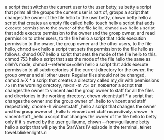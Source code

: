 a script that switches the current user to the user betty, su betty
a script that prints all the groups the current user is part of, groups
a script that changes the owner of the file hello to the user betty, chown betty hello
a script that creates an empty file called hello, touch hello
a script that adds execute permission to the owner of the file hello, chmod u+x hello
a script that adds execute permission to the owner and the group owner, and read permission to other users, to the file hello
a script that adds execution permission to the owner, the group owner and the other users, to the file hello, chmod a+x hello
a script that sets the permission to the file hello as follows, chmod 007 hello
a script that sets the mode of the file hello to this, chmod 753 hello
a script that sets the mode of the file hello the same as olleh’s mode, chmod --reference=olleh hello
a script that adds execute permission to all subdirectories of the current directory for the owner, the group owner and all other users. Regular files should not be changed, chmod a+X *
a script that creates a directory called my_dir with permissions 751 in the working directory, mkdir -m 751 dir_holberton
a script that changes the owner to vincent and the group owner to staff for all the files and directories in the working directory, chown vicent:staff *
a script that changes the owner and the group owner of _hello to vincent and staff respectively, chome -h vincent:staff _hello
a script that changes the owner and the group owner of _hello to vincent and staff respectively, chown -h vincent:staff _hello
a script that changes the owner of the file hello to betty only if it is owned by the user guillaume, chown --from=guillaume betty hello
a script that will play the StarWars IV episode in the terminal, telnet towel.blinkenlights.nl
